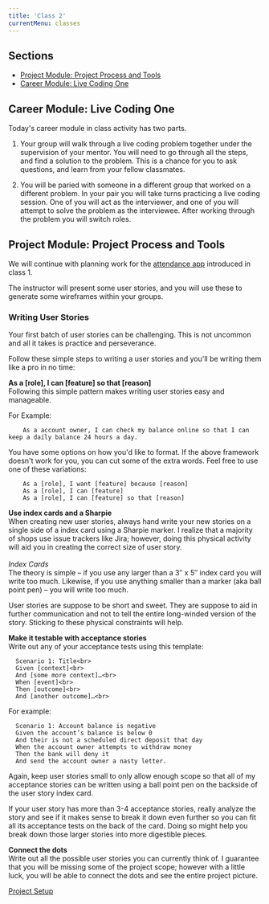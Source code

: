```yaml
---
title: 'Class 2'
currentMenu: classes
---
```


## Sections

- [Project Module: Project Process and Tools](#project-module-project-process)
- [Career Module: Live Coding One](#career-module-live-coding-one)

## Career Module: Live Coding One

Today's career module in class activity has two parts.

1. Your group will walk through a live coding problem together under the supervision of your mentor. You will need to go through all the steps, and find a solution to the problem. This is a chance for you to ask questions, and learn from your fellow classmates.

2. You will be paried with someone in a different group that worked on a different problem. In your pair you will take turns practicing a live coding session. One of you will act as the interviewer, and one of you will attempt to solve the problem as the interviewee. After working through the problem you will switch roles.

## Project Module: Project Process and Tools

We will continue with planning work for the [attendance app](../1/) introduced in class 1.

The instructor will present some user stories, and you will use these to generate some wireframes within your groups.

### Writing User Stories

Your first batch of user stories can be challenging. This is not uncommon and all it takes is practice and perseverance.

Follow these simple steps to writing a user stories and you'll be writing them like a pro in no time:

**As a [role], I can [feature] so that [reason]**<br>
  Following this simple pattern makes writing user stories easy and manageable.

  For Example:<br>

        As a account owner, I can check my balance online so that I can keep a daily balance 24 hours a day.

  You have some options on how you'd like to format. If the above framework doesn't work for you, you can cut some of the extra words. Feel free to use one of these variations:

        As a [role], I want [feature] because [reason]
        As a [role], I can [feature]
        As a [role], I can [feature] so that [reason]

**Use index cards and a Sharpie**<br>
  When creating new user stories, always hand write your new stories on a single side of a index card using a Sharpie marker. I realize that a majority of shops use issue trackers like Jira; however, doing this physical activity will aid you in creating the correct size of user story.<br><br>
  _Index Cards_<br>
  The theory is simple – if you use any larger than a 3″ x 5″ index card you will write too much. Likewise, if you use anything smaller than a marker (aka ball point pen) – you will write too much.

  User stories are suppose to be short and sweet. They are suppose to aid in further communication and not to tell the entire long-winded version of the story. Sticking to these physical constraints will help.

**Make it testable with acceptance stories**<br>
Write out any of your acceptance tests using this template:

      Scenario 1: Title<br>
      Given [context]<br>
      And [some more context]…<br>
      When [event]<br>
      Then [outcome]<br>
      And [another outcome]…<br>

For example:

      Scenario 1: Account balance is negative
      Given the account’s balance is below 0
      And their is not a scheduled direct deposit that day
      When the account owner attempts to withdraw money
      Then the bank will deny it
      And send the account owner a nasty letter.

Again, keep user stories small to only allow enough scope so that all of my acceptance stories can be written using a ball point pen on the backside of the user story index card.

If your user story has more than 3-4 acceptance stories, really analyze the story and see if it makes sense to break it down even further so you can fit all its acceptance tests on the back of the card. Doing so might help you break down those larger stories into more digestible pieces.

**Connect the dots**<br>
Write out all the possible user stories you can currently think of. I guarantee that you will be missing some of the project scope; however with a little luck, you will be able to connect the dots and see the entire project picture.

[Project Setup](../assignments/project-setup/)
